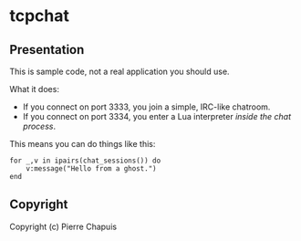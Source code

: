# tcpchat

## Presentation

This is sample code, not a real application you should use.

What it does:

- If you connect on port 3333, you join a simple, IRC-like chatroom.
- If you connect on port 3334, you enter a Lua interpreter
  *inside the chat process*.

This means you can do things like this:

    for _,v in ipairs(chat_sessions()) do
        v:message("Hello from a ghost.")
    end

## Copyright

Copyright (c) Pierre Chapuis
